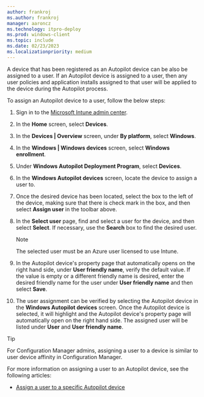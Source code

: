 ```yaml
---
author: frankroj
ms.author: frankroj
manager: aaroncz
ms.technology: itpro-deploy
ms.prod: windows-client
ms.topic: include
ms.date: 02/23/2023
ms.localizationpriority: medium
---
```


A device that has been registered as an Autopilot device can be also be assigned to a user. If an Autopilot device is assigned to a user, then any user policies and application installs assigned to that user will be applied to the device during the Autopilot process.

To assign an Autopilot device to a user, follow the below steps:

1. Sign in to the [Microsoft Intune admin center](https://go.microsoft.com/fwlink/?linkid=2109431).

2. In the **Home** screen, select **Devices**.

3. In the **Devices | Overview** screen, under **By platform**, select **Windows**.

4. In the **Windows | Windows devices** screen, select **Windows enrollment**.

5. Under **Windows Autopilot Deployment Program**, select **Devices**.

6. In the **Windows Autopilot devices** screen, locate the device to assign a user to.

7. Once the desired device has been located, select the box to the left of the device, making sure that there is check mark in the box, and then select **Assign user** in the toolbar above.

8. In the **Select user** page, find and select a user for the device, and then select **Select**. If necessary, use the **Search** box to find the desired user.

    > [!NOTE]
    >
    > The selected user must be an Azure user licensed to use Intune.

9. In the Autopilot device's property page that automatically opens on the right hand side, under **User friendly name**, verify the default value. If the value is empty or a different friendly name is desired, enter the desired friendly name for the user under **User friendly name** and then select **Save**.

10. The user assignment can be verified by selecting the Autopilot device in the **Windows Autopilot devices** screen. Once the Autopilot device is selected, it will highlight and the Autopilot device's property page will automatically open on the right hand side. The assigned user will be listed under **User** and **User friendly name**.

> [!TIP]
>
> For Configuration Manager admins, assigning a user to a device is similar to user device affinity in Configuration Manager.

For more information on assigning a user to an Autopilot device, see the following articles:

- [Assign a user to a specific Autopilot device](/mem/autopilot/enrollment-autopilot#assign-a-user-to-a-specific-autopilot-device)
